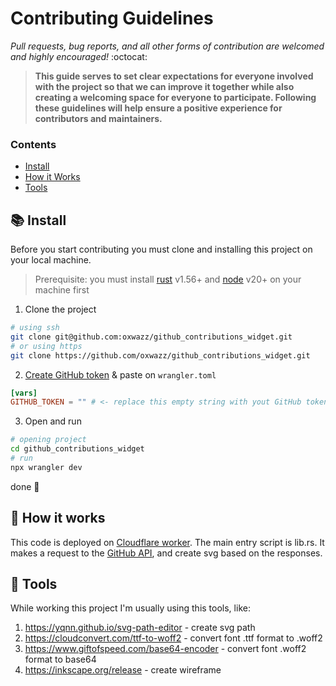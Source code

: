 # Contributing Guidelines

*Pull requests, bug reports, and all other forms of contribution are welcomed and highly encouraged!* :octocat:

> **This guide serves to set clear expectations for everyone involved with the project so that we can improve it
together while also creating a welcoming space for everyone to participate. Following these guidelines will help ensure
a positive experience for contributors and maintainers.**

### Contents

- [Install](#books-install)
- [How it Works](#thread-how-it-works)
- [Tools](#wrench-tools)

## :books: Install

Before you start contributing you must clone and installing this project on your local machine.

> Prerequisite: you must install [rust](https://www.rust-lang.org/tools/install) v1.56+
> and [node](https://nodejs.org/en/download/package-manager/current) v20+ on your machine first

1. Clone the project

```sh
# using ssh
git clone git@github.com:oxwazz/github_contributions_widget.git
# or using https
git clone https://github.com/oxwazz/github_contributions_widget.git
```

2. [Create GitHub token](https://docs.github.com/en/authentication/keeping-your-account-and-data-secure/managing-your-personal-access-tokens) &
   paste on `wrangler.toml`

```toml
[vars]
GITHUB_TOKEN = "" # <- replace this empty string with yout GitHub token
```

3. Open and run

```sh
# opening project
cd github_contributions_widget
# run
npx wrangler dev
```

done 🎉

## :thread: How it works

This code is deployed on [Cloudflare worker](https://developers.cloudflare.com/workers/languages/rust/). The main
entry
script is lib.rs. It makes a request to the [GitHub API](https://docs.github.com/en/graphql/overview/explorer),
and create svg based on the responses.

## :wrench: Tools

While working this project I'm usually using this tools, like:

1. https://yqnn.github.io/svg-path-editor - create svg path
1. https://cloudconvert.com/ttf-to-woff2 - convert font .ttf format to .woff2
1. https://www.giftofspeed.com/base64-encoder - convert font .woff2 format to base64
1. https://inkscape.org/release - create wireframe
